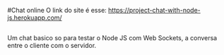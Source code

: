 #Chat online
O link do site é esse: https://project-chat-with-node-js.herokuapp.com/
##
Um chat basico so para testar o Node JS com Web Sockets, a conversa entre o cliente com o servidor.